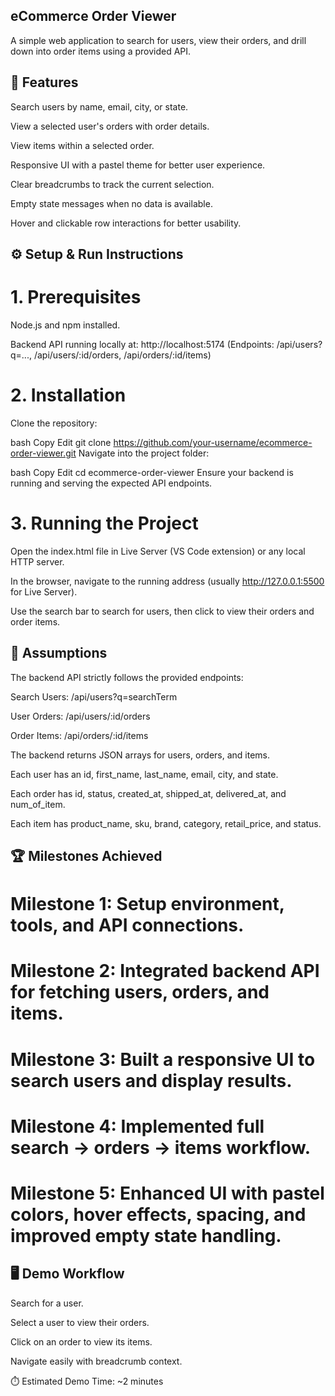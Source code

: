 ## eCommerce Order Viewer

A simple web application to search for users, view their orders, and drill down into order items using a provided API.

## 📌 Features
Search users by name, email, city, or state.

View a selected user's orders with order details.

View items within a selected order.

Responsive UI with a pastel theme for better user experience.

Clear breadcrumbs to track the current selection.

Empty state messages when no data is available.

Hover and clickable row interactions for better usability.

## ⚙️ Setup & Run Instructions
# 1. Prerequisites
Node.js and npm installed.

Backend API running locally at:
http://localhost:5174
(Endpoints: /api/users?q=..., /api/users/:id/orders, /api/orders/:id/items)

# 2. Installation
Clone the repository:

bash
Copy
Edit
git clone https://github.com/your-username/ecommerce-order-viewer.git
Navigate into the project folder:

bash
Copy
Edit
cd ecommerce-order-viewer
Ensure your backend is running and serving the expected API endpoints.

# 3. Running the Project
Open the index.html file in Live Server (VS Code extension) or any local HTTP server.

In the browser, navigate to the running address (usually http://127.0.0.1:5500 for Live Server).

Use the search bar to search for users, then click to view their orders and order items.

## 📌 Assumptions
The backend API strictly follows the provided endpoints:

Search Users: /api/users?q=searchTerm

User Orders: /api/users/:id/orders

Order Items: /api/orders/:id/items

The backend returns JSON arrays for users, orders, and items.

Each user has an id, first_name, last_name, email, city, and state.

Each order has id, status, created_at, shipped_at, delivered_at, and num_of_item.

Each item has product_name, sku, brand, category, retail_price, and status.


## 🏆 Milestones Achieved
# Milestone 1: Setup environment, tools, and API connections.

# Milestone 2: Integrated backend API for fetching users, orders, and items.

# Milestone 3: Built a responsive UI to search users and display results.

# Milestone 4: Implemented full search → orders → items workflow.

# Milestone 5: Enhanced UI with pastel colors, hover effects, spacing, and improved empty state handling.


## 🖥️ Demo Workflow
Search for a user.

Select a user to view their orders.

Click on an order to view its items.

Navigate easily with breadcrumb context.

⏱️ Estimated Demo Time: ~2 minutes

